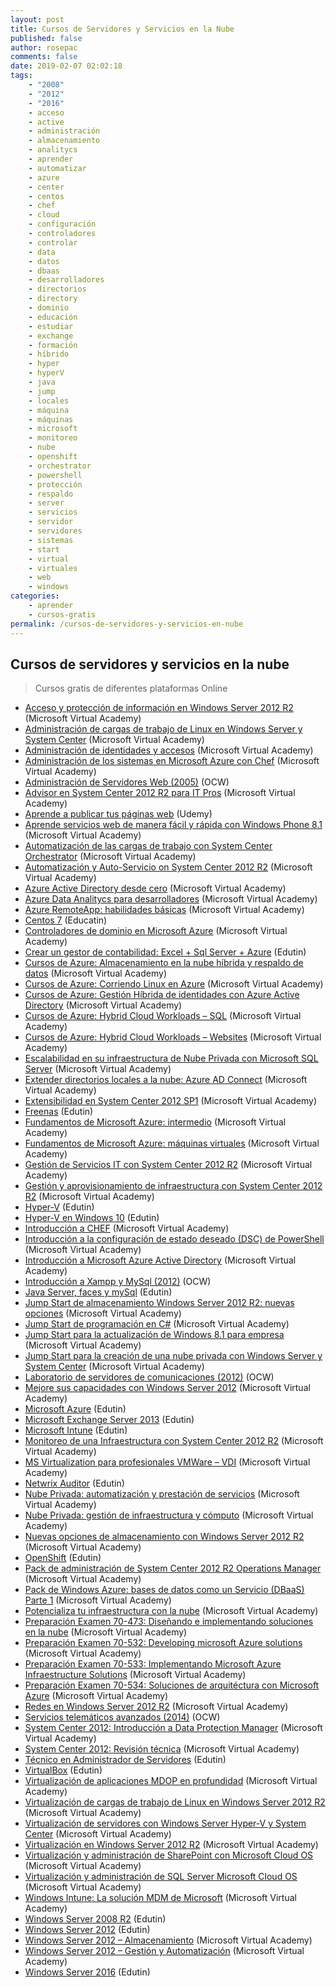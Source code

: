 ```yaml
---
layout: post
title: Cursos de Servidores y Servicios en la Nube
published: false
author: rosepac
comments: false
date: 2019-02-07 02:02:18
tags:
    - "2008"
    - "2012"
    - "2016"
    - acceso
    - active
    - administración
    - almacenamiento
    - analitycs
    - aprender
    - automatizar
    - azure
    - center
    - centos
    - chef
    - cloud
    - configuración
    - controladores
    - controlar
    - data
    - datos
    - dbaas
    - desarrolladores
    - directorios
    - directory
    - dominio
    - educación
    - estudiar
    - exchange
    - formación
    - híbrido
    - hyper
    - hyperV
    - java
    - jump
    - locales
    - máquina
    - máquinas
    - microsoft
    - monitoreo
    - nube
    - openshift
    - orchestrator
    - powershell
    - protección
    - respaldo
    - server
    - servicios
    - servidor
    - servidores
    - sistemas
    - start
    - virtual
    - virtuales
    - web
    - windows
categories:
    - aprender
    - cursos-gratis
permalink: /cursos-de-servidores-y-servicios-en-nube
---
```

## Cursos de servidores y servicios en la nube

> Cursos gratis de diferentes plataformas Online

  * [Acceso y protección de información en Windows Server 2012 R2][1] (Microsoft Virtual Academy)
  * [Administración de cargas de trabajo de Linux en Windows Server y System Center][2] (Microsoft Virtual Academy)
  * [Administración de identidades y accesos][3] (Microsoft Virtual Academy)
  * [Administración de los sistemas en Microsoft Azure con Chef][4] (Microsoft Virtual Academy)
  * [Administración de Servidores Web (2005)][5] (OCW)
  * [Advisor en System Center 2012 R2 para IT Pros][6] (Microsoft Virtual Academy)
  * [Aprende a publicar tus páginas web][7] (Udemy)
  * [Aprende servicios web de manera fácil y rápida con Windows Phone 8.1][8] (Microsoft Virtual Academy)
  * [Automatización de las cargas de trabajo con System Center Orchestrator][9] (Microsoft Virtual Academy)
  * [Automatización y Auto-Servicio on System Center 2012 R2][10] (Microsoft Virtual Academy)
  * [Azure Active Directory desde cero][11] (Microsoft Virtual Academy)
  * [Azure Data Analitycs para desarrolladores][12] (Microsoft Virtual Academy)
  * [Azure RemoteApp: habilidades básicas][13] (Microsoft Virtual Academy)
  * [Centos 7][14] (Educatin)
  * [Controladores de dominio en Microsoft Azure][15] (Microsoft Virtual Academy)
  * [Crear un gestor de contabilidad: Excel + Sql Server + Azure][16] (Edutin)
  * [Cursos de Azure: Almacenamiento en la nube híbrida y respaldo de datos][17] (Microsoft Virtual Academy)
  * [Cursos de Azure: Corriendo Linux en Azure][18] (Microsoft Virtual Academy)
  * [Cursos de Azure: Gestión Híbrida de identidades con Azure Active Directory][19] (Microsoft Virtual Academy)
  * [Cursos de Azure: Hybrid Cloud Workloads &#8211; SQL][20] (Microsoft Virtual Academy)
  * [Cursos de Azure: Hybrid Cloud Workloads &#8211; Websites][21] (Microsoft Virtual Academy)
  * [Escalabilidad en su infraestructura de Nube Privada con Microsoft SQL Server][22] (Microsoft Virtual Academy)
  * [Extender directorios locales a la nube: Azure AD Connect][23] (Microsoft Virtual Academy)
  * [Extensibilidad en System Center 2012 SP1][24] (Microsoft Virtual Academy)
  * [Freenas][25] (Edutin)
  * [Fundamentos de Microsoft Azure: intermedio][26] (Microsoft Virtual Academy)
  * [Fundamentos de Microsoft Azure: máquinas virtuales][27] (Microsoft Virtual Academy)
  * [Gestión de Servicios IT con System Center 2012 R2][28] (Microsoft Virtual Academy)
  * [Gestión y aprovisionamiento de infraestructura con System Center 2012 R2][29] (Microsoft Virtual Academy)
  * [Hyper-V][30] (Edutin)
  * [Hyper-V en Windows 10][31] (Edutin)
  * [Introducción a CHEF][32] (Microsoft Virtual Academy)
  * [Introducción a la configuración de estado deseado (DSC) de PowerShell][33] (Microsoft Virtual Academy)
  * [Introducción a Microsoft Azure Active Directory][34] (Microsoft Virtual Academy)
  * [Introducción a Xampp y MySql (2012)][35] (OCW)
  * [Java Server, faces y mySql][36] (Edutin)
  * [Jump Start de almacenamiento Windows Server 2012 R2: nuevas opciones][37] (Microsoft Virtual Academy)
  * [Jump Start de programación en C#][38] (Microsoft Virtual Academy)
  * [Jump Start para la actualización de Windows 8.1 para empresa][39] (Microsoft Virtual Academy)
  * [Jump Start para la creación de una nube privada con Windows Server y System Center][40] (Microsoft Virtual Academy)
  * [Laboratorio de servidores de comunicaciones (2012)][41] (OCW)
  * [Mejore sus capacidades con Windows Server 2012][42] (Microsoft Virtual Academy)
  * [Microsoft Azure][43] (Edutin)
  * [Microsoft Exchange Server 2013][44] (Edutin)
  * [Microsoft Intune][45] (Edutin)
  * [Monitoreo de una Infraestructura con System Center 2012 R2][46] (Microsoft Virtual Academy)
  * [MS Virtualization para profesionales VMWare &#8211; VDI][47] (Microsoft Virtual Academy)
  * [Netwrix Auditor][48] (Edutin)
  * [Nube Privada: automatización y prestación de servicios][49] (Microsoft Virtual Academy)
  * [Nube Privada: gestión de infraestructura y cómputo][50] (Microsoft Virtual Academy)
  * [Nuevas opciones de almacenamiento con Windows Server 2012 R2][51] (Microsoft Virtual Academy)
  * [OpenShift][52] (Edutin)
  * [Pack de administración de System Center 2012 R2 Operations Manager][53] (Microsoft Virtual Academy)
  * [Pack de Windows Azure: bases de datos como un Servicio (DBaaS) Parte 1][54] (Microsoft Virtual Academy)
  * [Potencializa tu infraestructura con la nube][55] (Microsoft Virtual Academy)
  * [Preparación Examen 70-473: Diseñando e implementando soluciones en la nube][56] (Microsoft Virtual Academy)
  * [Preparación Examen 70-532: Developing microsoft Azure solutions][57] (Microsoft Virtual Academy)
  * [Preparación Examen 70-533: Implementando Microsoft Azure Infraestructure Solutions][58] (Microsoft Virtual Academy)
  * [Preparación Examen 70-534: Soluciones de arquitéctura con Microsoft Azure][59] (Microsoft Virtual Academy)
  * [Redes en Windows Server 2012 R2][60] (Microsoft Virtual Academy)
  * [Servicios telemáticos avanzados (2014)][61] (OCW)
  * [System Center 2012: Introducción a Data Protection Manager][62] (Microsoft Virtual Academy)
  * [System Center 2012: Revisión técnica][63] (Microsoft Virtual Academy)
  * [Técnico en Administrador de Servidores][64] (Edutin)
  * [VirtualBox][65] (Edutin)
  * [Virtualización de aplicaciones MDOP en profundidad][66] (Microsoft Virtual Academy)
  * [Virtualización de cargas de trabajo de Linux en Windows Server 2012 R2][67] (Microsoft Virtual Academy)
  * [Virtualización de servidores con Windows Server Hyper-V y System Center][67] (Microsoft Virtual Academy)
  * [Virtualización en Windows Server 2012 R2][68] (Microsoft Virtual Academy)
  * [Virtualización y administración de SharePoint con Microsoft Cloud OS][69] (Microsoft Virtual Academy)
  * [Virtualización y administración de SQL Server Microsoft Cloud OS][70] (Microsoft Virtual Academy)
  * [Windows Intune: La solución MDM de Microsoft][71] (Microsoft Virtual Academy)
  * [Windows Server 2008 R2][72] (Edutin)
  * [Windows Server 2012][73] (Edutin)
  * [Windows Server 2012 &#8211; Almacenamiento][74] (Microsoft Virtual Academy)
  * [Windows Server 2012 &#8211; Gestión y Automatización][75] (Microsoft Virtual Academy)
  * [Windows Server 2016][76] (Edutin)

 [1]: https://mva.microsoft.com/es-es/training-courses/acceso-y-proteccin-de-informacin-en-windows-server-2012-r2-8266
 [2]: https://mva.microsoft.com/es-es/training-courses/administracin-de-cargas-de-trabajo-de-linux-en-windows-server-y-system-center-8764
 [3]: https://mva.microsoft.com/es-es/training-courses/administracin-de-identidades-y-accesos-8488
 [4]: https://mva.microsoft.com/es-es/training-courses/administracin-de-los-sistemas-en-microsoft-azure-con-chef-8468
 [5]: http://ocw.uniovi.es/course/view.php?id=110
 [6]: https://mva.microsoft.com/es-es/training-courses/advisor-en-system-center-2012-r2-para-it-pros-8831
 [7]: https://www.udemy.com/aprende-a-publicar-tus-paginas-web
 [8]: https://mva.microsoft.com/es-es/training-courses/aprende-servicios-web-de-manera-fcil-y-rpida-con-windows-phone-81-11237
 [9]: https://mva.microsoft.com/es-es/training-courses/automatizacin-de-las-cargas-de-trabajo-con-system-center-orchestrator-8476
 [10]: https://mva.microsoft.com/es-es/training-courses/automatizacin-y-autoservicio-con-system-center-2012-r2-8581
 [11]: https://mva.microsoft.com/es-es/training-courses/azure-active-directory-desde-cero-16859
 [12]: https://mva.microsoft.com/es-es/training-courses/azure-data-analytics-para-desarrolladores-17545
 [13]: https://mva.microsoft.com/es-es/training-courses/azure-remoteapp-habilidades-bsicas-14771
 [14]: https://edutin.com/curso-de-centos-7-3841
 [15]: https://mva.microsoft.com/es-es/training-courses/controladores-de-dominio-en-microsoft-azure-17791
 [16]: https://edutin.com/curso-de-gestor-de-contabilidad-con-excel-sql-server-azure-3846
 [17]: https://mva.microsoft.com/es-es/training-courses/cursos-de-azure-almacenamiento-en-la-nube-hbrida-y-respaldo-de-datos--10254
 [18]: https://mva.microsoft.com/es-es/training-courses/cursos-de-azure-corriendo-linux-en-azure-10250
 [19]: https://mva.microsoft.com/es-es/training-courses/cursos-de-azure-gestin-hbrida-de-identidades-con-azure-active-directory-10255
 [20]: https://mva.microsoft.com/es-es/training-courses/cursos-de-azure-hybrid-cloud-workloads-sql-11286
 [21]: https://mva.microsoft.com/es-es/training-courses/cursos-de-azure-hybrid-cloud-workloads-websites--11288
 [22]: https://mva.microsoft.com/es-es/training-courses/escalabilidad-en-su-infraestructura-de-nube-privada-con-microsoft-sql-server-9123
 [23]: https://mva.microsoft.com/es-es/training-courses/extender-directorios-locales-a-la-nube-azure-ad-connect-17087
 [24]: https://mva.microsoft.com/es-es/training-courses/extensibilidad-en-system-center-2012-sp1-9130
 [25]: https://edutin.com/curso-de-freenas-3843
 [26]: https://mva.microsoft.com/es-es/training-courses/fundamentos-de-microsoft-azure-12175
 [27]: https://mva.microsoft.com/es-es/training-courses/fundamentos-de-microsoft-azure-mquinas-virtuales-14779
 [28]: https://mva.microsoft.com/es-es/training-courses/gestin-de-servicios-it-con-system-center-2012-r2-8815
 [29]: https://mva.microsoft.com/es-es/training-courses/gestin-y-aprovisionamiento-de-infraestructura-con-system-center-2012-r2-8576
 [30]: https://edutin.com/curso-de-hyper-v-501
 [31]: https://edutin.com/curso-de-hyper-v-en-windows-10-3839
 [32]: https://mva.microsoft.com/es-es/training-courses/introduccin-a-chef-14069
 [33]: https://mva.microsoft.com/es-es/training-courses/introduccin-a-la-configuracin-de-estado-deseado-dsc-de-powershell-8672
 [34]: https://mva.microsoft.com/es-es/training-courses/introduccin-a-microsoft-azure-active-directory-9027
 [35]: https://ocw.ua.es/es/ingenieria-y-arquitectura/introduccion-a-xampp-y-mysql-2012.html
 [36]: https://edutin.com/curso-de-java-server-faces-3867
 [37]: https://mva.microsoft.com/es-es/training-courses/jump-start-de-almacenamiento-de-windows-server2012-r2-nuevas-opciones-8579
 [38]: https://mva.microsoft.com/es-es/training-courses/jump-start-de-programacin-en-c-14254
 [39]: https://mva.microsoft.com/es-es/training-courses/jump-start-para-la-actualizacin-de-windows-81-para-la-empresa-8318
 [40]: https://mva.microsoft.com/es-es/training-courses/jump-start-para-la-creacin-de-una-nube-privada-con-windows-server-y-system-center-8814
 [41]: https://ocw.ehu.eus/course/view.php?id=68
 [42]: https://mva.microsoft.com/es-es/training-courses/mejore-sus-capacidades-con-windows-server-2012-14201
 [43]: https://edutin.com/curso-de-microsoft-azure-3837
 [44]: https://edutin.com/curso-de-Exchange-Server-2013-498
 [45]: https://edutin.com/curso-de-microsoft-intune-3834
 [46]: https://mva.microsoft.com/es-es/training-courses/monitoreo-de-una-infraestructura-con-system-center-2012-r2-8580
 [47]: https://mva.microsoft.com/es-es/training-courses/ms-virtualization-para-profesionales-vmware-vdi-14252
 [48]: https://edutin.com/curso-de-netwrix-auditor-3842
 [49]: https://mva.microsoft.com/es-es/training-courses/nube-privada-automatizacin-y-prestacin-de-servicios-11830
 [50]: https://mva.microsoft.com/es-es/training-courses/nube-privada-gestin-de-infraestructura-y-cmputo-8557
 [51]: https://mva.microsoft.com/es-es/training-courses/nuevas-opciones-de-almacenamiento-con-windows-server-2012-r2-10801
 [52]: https://edutin.com/curso-de-openshift-2390
 [53]: https://mva.microsoft.com/es-es/training-courses/pack-de-administracin-de-system-center-2012-r2-operations-manager--8829
 [54]: https://mva.microsoft.com/es-es/training-courses/pack-de-windows-azure-bases-de-datos-como-un-servicio-dbaas-parte-1-15689
 [55]: https://mva.microsoft.com/es-es/training-courses/potencializa-tu-infraestructura-con-la-nube-10282
 [56]: https://mva.microsoft.com/es-es/training-courses/preparacin-examen-70473-diseando-e-implementado-soluciones-de-datos-en-la-nube-17264
 [57]: https://mva.microsoft.com/es-es/training-courses/preparacin-examen-70532-developing-microsoft-azure-solutions-17249
 [58]: https://mva.microsoft.com/es-es/training-courses/preparacin-examen-70533-implementando-microsoft-azure-infrastructure-solutions-17086
 [59]: https://mva.microsoft.com/es-es/training-courses/preparacin-examen-70534-soluciones-de-arquitectura-con-microsoft-azure-17116
 [60]: https://mva.microsoft.com/es-es/training-courses/redes-en-windows-server-2012-r2-10804
 [61]: https://ocw.ehu.eus/course/view.php?id=309
 [62]: https://mva.microsoft.com/es-es/training-courses/system-center-2012-introduccin-a-data-protection-manager-11495
 [63]: https://mva.microsoft.com/es-es/training-courses/system-center-2012-revisin-tcnica-11496
 [64]: https://edutin.com/curso-de-tecnico-de-administrador-de-servidores-completo-3320
 [65]: https://edutin.com/curso-de-virtualBox-500
 [66]: https://mva.microsoft.com/es-es/training-courses/virtualizacin-de-aplicaciones-mdop-en-profundidad-8862
 [67]: https://mva.microsoft.com/es-es/training-courses/virtualizacin-de-servidores-con-windows-server-hyperv-y-system-center-8268
 [68]: https://mva.microsoft.com/es-es/training-courses/virtualizacin-en-windows-server-2012-r2-8279
 [69]: https://mva.microsoft.com/es-es/training-courses/virtualizacin-y-administracin-de-sharepoint-con-microsoft-cloud-os-11149
 [70]: https://mva.microsoft.com/es-es/training-courses/virtualizacin-y-administracin-de-sql-server-microsoft-cloud-os-8871
 [71]: https://mva.microsoft.com/es-es/training-courses/windows-intune-la-solucin-mdm-de-microsoft-11242
 [72]: https://edutin.com/curso-de-Windows-Server-2008-R2-1989
 [73]: https://edutin.com/curso-de--Windows-Server-2012-497
 [74]: https://mva.microsoft.com/es-es/training-courses/windows-server-2012-almacenamiento-8624
 [75]: https://mva.microsoft.com/es-es/training-courses/windows-server-2012-gestin-y-automatizacin-9120
 [76]: https://edutin.com/curso-de-windows-server-2016-3581